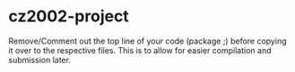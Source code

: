 # cz2002-project

Remove/Comment out the top line of your code (package <packagename>;) before copying it over to the respective files. This is to allow for easier compilation and submission later.
